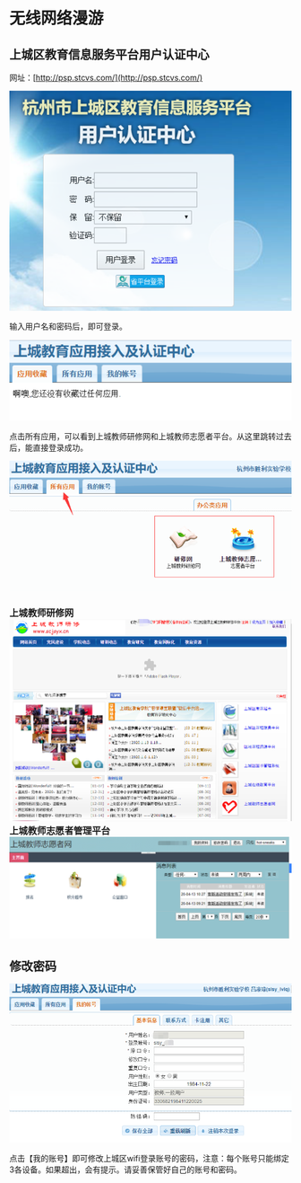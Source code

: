 # 无线网络漫游

## 上城区教育信息服务平台用户认证中心

网址：[http://psp.stcvs.com/](http://psp.stcvs.com/)

![](/assets/wifi1.png)

输入用户名和密码后，即可登录。

![](/assets/wifi2.png)



点击所有应用，可以看到上城教师研修网和上城教师志愿者平台。从这里跳转过去后，能直接登录成功。

![](/assets/wifi3.png)



### 上城教师研修网![](/assets/wifi4.png)上城教师志愿者管理平台![](/assets/sifi.png)

## 修改密码

![](/assets/wifi5.png)

点击【我的账号】即可修改上城区wifi登录账号的密码，注意：每个账号只能绑定3各设备。如果超出，会有提示。请妥善保管好自己的账号和密码。



